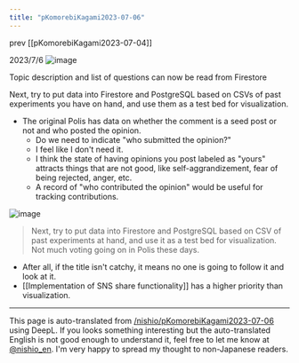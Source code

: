 ```yaml
---
title: "pKomorebiKagami2023-07-06"
---
```


prev [[pKomorebiKagami2023-07-04]]

2023/7/6
![image](https://scrapbox.io/files/64a6796848b36d001c4eedc5.png)


Topic description and list of questions can now be read from Firestore

Next, try to put data into Firestore and PostgreSQL based on CSVs of past experiments you have on hand, and use them as a test bed for visualization.
- The original Polis has data on whether the comment is a seed post or not and who posted the opinion.
    - Do we need to indicate "who submitted the opinion?"
    - I feel like I don't need it.
    - I think the state of having opinions you post labeled as "yours" attracts things that are not good, like self-aggrandizement, fear of being rejected, anger, etc.
    - A record of "who contributed the opinion" would be useful for tracking contributions.

![image](https://scrapbox.io/files/64a6a363497559001bc509cf.png)

> Next, try to put data into Firestore and PostgreSQL based on CSV of past experiments at hand, and use it as a test bed for visualization.
Not much voting going on in Polis these days.
- After all, if the title isn't catchy, it means no one is going to follow it and look at it.
- [[Implementation of SNS share functionality]] has a higher priority than visualization.


---
This page is auto-translated from [/nishio/pKomorebiKagami2023-07-06](https://scrapbox.io/nishio/pKomorebiKagami2023-07-06) using DeepL. If you looks something interesting but the auto-translated English is not good enough to understand it, feel free to let me know at [@nishio_en](https://twitter.com/nishio_en). I'm very happy to spread my thought to non-Japanese readers.